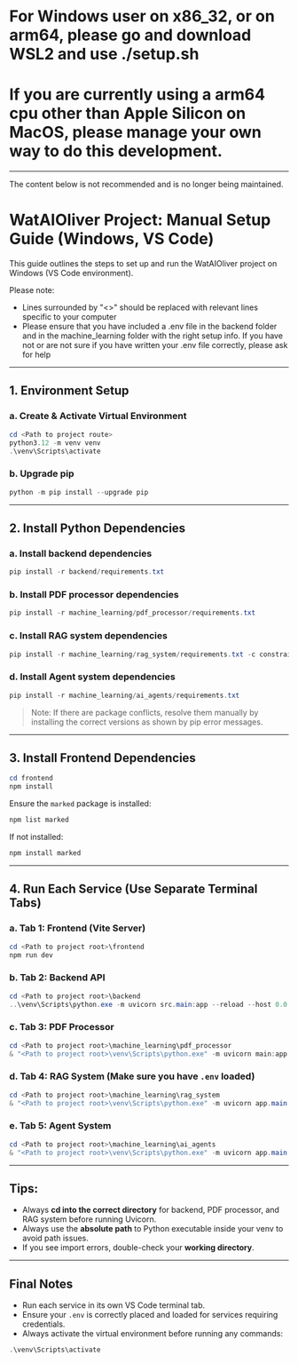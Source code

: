 


# For Windows user on x86_32, or on arm64, please go and download WSL2 and use ./setup.sh

# If you are currently using a arm64 cpu other than Apple Silicon on MacOS, please manage your own way to do this development.








---
The content below is not recommended and is no longer being maintained. 


# WatAIOliver Project: Manual Setup Guide (Windows, VS Code)

This guide outlines the steps to set up and run the WatAIOliver project on Windows (VS Code environment).

Please note: 
- Lines surrounded by "<>" should be replaced with relevant lines specific to your computer
- Please ensure that you have included a .env file in the backend folder and in the machine_learning folder with the right setup info. If you have not or are not sure if you have written your .env file correctly, please ask for help

---

## 1. Environment Setup

### a. Create & Activate Virtual Environment

```powershell
cd <Path to project route>
python3.12 -m venv venv
.\venv\Scripts\activate
```

### b. Upgrade pip

```powershell
python -m pip install --upgrade pip
```

---

## 2. Install Python Dependencies 

### a. Install backend dependencies

```powershell
pip install -r backend/requirements.txt
```

### b. Install PDF processor dependencies

```powershell
pip install -r machine_learning/pdf_processor/requirements.txt
```

### c. Install RAG system dependencies

```powershell
pip install -r machine_learning/rag_system/requirements.txt -c constraints.txt --upgrade --upgrade-strategy eager
```

### d. Install Agent system dependencies

```powershell
pip install -r machine_learning/ai_agents/requirements.txt
```

> Note: If there are package conflicts, resolve them manually by installing the correct versions as shown by pip error messages.

---

## 3. Install Frontend Dependencies

```powershell
cd frontend
npm install
```

Ensure the `marked` package is installed:

```powershell
npm list marked
```

If not installed:

```powershell
npm install marked
```

---

## 4. Run Each Service (Use Separate Terminal Tabs)

### a. Tab 1: Frontend (Vite Server)

```powershell
cd <Path to project root>\frontend
npm run dev
```

### b. Tab 2: Backend API

```powershell
cd <Path to project root>\backend
..\venv\Scripts\python.exe -m uvicorn src.main:app --reload --host 0.0.0.0 --port 8000
```

### c. Tab 3: PDF Processor

```powershell
cd <Path to project root>\machine_learning\pdf_processor
& "<Path to project root>\venv\Scripts\python.exe" -m uvicorn main:app --reload --host 0.0.0.0 --port 8001
```

### d. Tab 4: RAG System (Make sure you have `.env` loaded)

```powershell
cd <Path to project root>\machine_learning\rag_system
& "<Path to project root>\venv\Scripts\python.exe" -m uvicorn app.main:app --reload --host 0.0.0.0 --port 8002
```

### e. Tab 5: Agent System

```powershell
cd <Path to project root>\machine_learning\ai_agents
& "<Path to project root>\venv\Scripts\python.exe" -m uvicorn app.main:app --reload --host 0.0.0.0 --port 8003
```

---

## Tips:

* Always **cd into the correct directory** for backend, PDF processor, and RAG system before running Uvicorn.
* Always use the **absolute path** to Python executable inside your venv to avoid path issues.
* If you see import errors, double-check your **working directory**.

---

## Final Notes

* Run each service in its own VS Code terminal tab.
* Ensure your `.env` is correctly placed and loaded for services requiring credentials.
* Always activate the virtual environment before running any commands:

```powershell
.\venv\Scripts\activate
```

